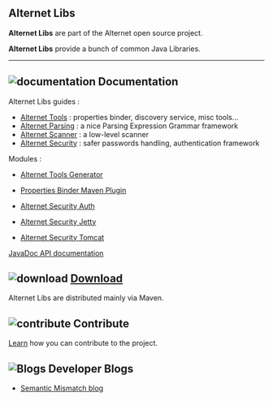 ## Alternet Libs

**Alternet Libs** are part of the Alternet open source project.

**Alternet Libs** provide a bunch of common Java Libraries.


---

## ![documentation](images/docs.png) Documentation

Alternet Libs guides :

* [Alternet Tools](tools/index.html) : properties binder, discovery service, misc tools...
* [Alternet Parsing](parsing/parsing.html) : a nice Parsing Expression Grammar framework
* [Alternet Scanner](scanner/scanner.html) : a low-level scanner
* [Alternet Security](security/security.html) : safer passwords handling, authentication framework

Modules :

* [Alternet Tools Generator](tools-generator/generator.html)
* [Properties Binder Maven Plugin](prop-bind-maven-plugin/index.html)


* [Alternet Security Auth](security-auth/index.html)
* [Alternet Security Jetty](security-jetty-9.1/index.html)
* [Alternet Security Tomcat](security-tomcat-8.0/index.html)

[JavaDoc API documentation](apidocs/index.html)

## ![download](images/download.png) [Download](download.html)

Alternet Libs are distributed mainly via Maven.


## ![contribute](images/settings.png) Contribute

[Learn](contribute.html) how you can contribute to the project.


## ![Blogs](images/blog2.png) Developer Blogs

* [Semantic Mismatch blog](http://semantic-mismatch.blogspot.fr/)

